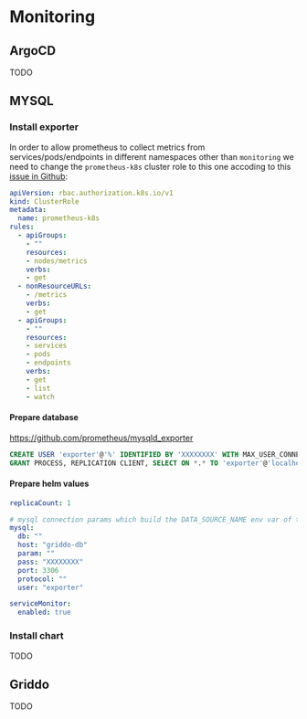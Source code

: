 # Monitoring

## ArgoCD

TODO

## MYSQL

### Install exporter

In order to allow prometheus to collect metrics from services/pods/endpoints in different namespaces
other than `monitoring` we need to change the `prometheus-k8s` cluster role to this one accoding to
this [issue in Github](https://github.com/prometheus-operator/kube-prometheus/issues/483):

```yaml
apiVersion: rbac.authorization.k8s.io/v1
kind: ClusterRole
metadata:
  name: prometheus-k8s
rules:
  - apiGroups:
    - ""
    resources:
    - nodes/metrics
    verbs:
    - get
  - nonResourceURLs:
    - /metrics
    verbs:
    - get
  - apiGroups:
    - ""
    resources:
    - services
    - pods
    - endpoints
    verbs:
    - get
    - list
    - watch
```

#### Prepare database

https://github.com/prometheus/mysqld_exporter

```sql
CREATE USER 'exporter'@'%' IDENTIFIED BY 'XXXXXXXX' WITH MAX_USER_CONNECTIONS 3;
GRANT PROCESS, REPLICATION CLIENT, SELECT ON *.* TO 'exporter'@'localhost';
```

#### Prepare helm values

```yaml
replicaCount: 1

# mysql connection params which build the DATA_SOURCE_NAME env var of the docker container
mysql:
  db: ""
  host: "griddo-db"
  param: ""
  pass: "XXXXXXXX"
  port: 3306
  protocol: ""
  user: "exporter"

serviceMonitor:
  enabled: true
```

### Install chart

TODO

## Griddo

TODO